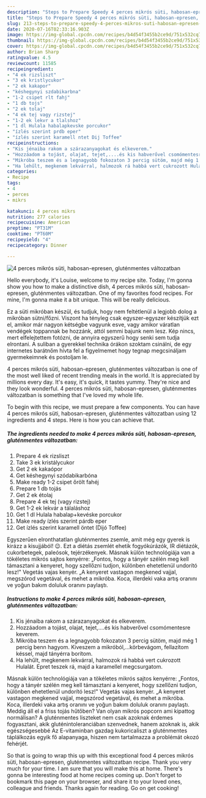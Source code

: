 ```yaml
---
description: "Steps to Prepare Speedy 4 perces mikrós süti, habosan-epresen, gluténmentes változatban"
title: "Steps to Prepare Speedy 4 perces mikrós süti, habosan-epresen, gluténmentes változatban"
slug: 213-steps-to-prepare-speedy-4-perces-mikros-suti-habosan-epresen-glutenmentes-valtozatban
date: 2020-07-16T02:33:16.903Z
image: https://img-global.cpcdn.com/recipes/b4d54f3455b2ce9d/751x532cq70/4-perces-mikros-suti-habosan-epresen-glutenmentes-valtozatban-recept-foto.jpg
thumbnail: https://img-global.cpcdn.com/recipes/b4d54f3455b2ce9d/751x532cq70/4-perces-mikros-suti-habosan-epresen-glutenmentes-valtozatban-recept-foto.jpg
cover: https://img-global.cpcdn.com/recipes/b4d54f3455b2ce9d/751x532cq70/4-perces-mikros-suti-habosan-epresen-glutenmentes-valtozatban-recept-foto.jpg
author: Brian Sharp
ratingvalue: 4.5
reviewcount: 11585
recipeingredient:
- "4 ek rizsliszt"
- "3 ek kristlycukor"
- "2 ek kakapor"
- "késhegynyi szdabikarbna"
- "1-2 csipet rlt fahj"
- "1 db tojs"
- "2 ek tolaj"
- "4 ek tej vagy rizstej"
- "1-2 ek lekvr a tlalshoz"
- "1 dl Hulala habalapkevske porcukor"
- "ízlés szerint prdb eper"
- "ízlés szerint karamell ntet Dij Toffee"
recipeinstructions:
- "Kis jénaiba rakom a szárazanyagokat és elkeverem."
- "Hozzáadom a tojást, olajat, tejet,....és kis habverővel csomómentesre keverem."
- "Mikróba teszem és a legnagyobb fokozaton 3 percig sütöm, majd még 1 percig benn hagyom. Kiveszem a mikróból,...körbevágom, fellazítom késsel, majd tányérra borítom."
- "Ha lehűlt, megkenem lekvárral, halmozok rá habbá vert cukrozott Hulalát. Epret teszek rá, majd a karamellel megcsurgatom."
categories:
- Recipe
tags:
- 4
- perces
- mikrs

katakunci: 4 perces mikrs 
nutrition: 277 calories
recipecuisine: American
preptime: "PT31M"
cooktime: "PT60M"
recipeyield: "4"
recipecategory: Dinner

---
```



![4 perces mikrós süti, habosan-epresen, gluténmentes változatban](https://img-global.cpcdn.com/recipes/b4d54f3455b2ce9d/751x532cq70/4-perces-mikros-suti-habosan-epresen-glutenmentes-valtozatban-recept-foto.jpg)

Hello everybody, it's Louise, welcome to my recipe site. Today, I'm gonna show you how to make a distinctive dish, 4 perces mikrós süti, habosan-epresen, gluténmentes változatban. One of my favorites food recipes. For mine, I'm gonna make it a bit unique. This will be really delicious.

Ez a süti mikróban készül, és tudjuk, hogy nem feltétlenül a legjobb dolog a mikróban sütni/főzni. Viszont ha tényleg csak egyszer-egyszer készítjük ezt el, amikor már nagyon kétségbe vagyunk esve, vagy amikor váratlan vendégek toppannak be hozzánk, attól semmi bajunk nem lesz. Kép nincs, mert elfelejtettem fotózni, de annyira egyszerű hogy senki sem tudja elrontani. A suliban a gyerekkel technika órákon szoktam csinálni, de egy internetes barátnőm hívta fel a figyelmemet hogy tegnap megcsináljam gyermekeimnek és postoljam le.

4 perces mikrós süti, habosan-epresen, gluténmentes változatban is one of the most well liked of recent trending meals in the world. It is appreciated by millions every day. It's easy, it's quick, it tastes yummy. They're nice and they look wonderful. 4 perces mikrós süti, habosan-epresen, gluténmentes változatban is something that I've loved my whole life.


To begin with this recipe, we must prepare a few components. You can have 4 perces mikrós süti, habosan-epresen, gluténmentes változatban using 12 ingredients and 4 steps. Here is how you can achieve that.

<!--inarticleads1-->

##### The ingredients needed to make 4 perces mikrós süti, habosan-epresen, gluténmentes változatban:

1. Prepare 4 ek rizsliszt
1. Take 3 ek kristálycukor
1. Get 2 ek kakaópor
1. Get késhegynyi szódabikarbóna
1. Make ready 1-2 csipet őrölt fahéj
1. Prepare 1 db tojás
1. Get 2 ek étolaj
1. Prepare 4 ek tej (vagy rizstej)
1. Get 1-2 ek lekvár a tálaláshoz
1. Get 1 dl Hulala habalap+kevéske porcukor
1. Make ready ízlés szerint párdb eper
1. Get ízlés szerint karamell öntet (Dijó Toffee)


Egyszerűen elronthatatlan gluténmentes zsemle, amit még egy gyerek is kirázz a kisujjából! 😉. Ezt a diétás zsemlét ehetik fogyókúrázók, IR diétázók, cukorbetegek, paleósok, tejérzékenyek. Másnak külön technológiája van a tökéletes mikrós sajtos kenyérre: „Fontos, hogy a tányér szélén meg kell támasztani a kenyeret, hogy szellőzni tudjon, különben ehetetlenül undorító lesz!&#34; Vegetás vajas kenyér. „A kenyeret vastagon megkened vajjal, megszórod vegetával, és mehet a mikróba. Koca, illerdeki vaka artış oranını ve yoğun bakım doluluk oranını paylaştı. 

<!--inarticleads2-->

##### Instructions to make 4 perces mikrós süti, habosan-epresen, gluténmentes változatban:

1. Kis jénaiba rakom a szárazanyagokat és elkeverem.
1. Hozzáadom a tojást, olajat, tejet,....és kis habverővel csomómentesre keverem.
1. Mikróba teszem és a legnagyobb fokozaton 3 percig sütöm, majd még 1 percig benn hagyom. Kiveszem a mikróból,...körbevágom, fellazítom késsel, majd tányérra borítom.
1. Ha lehűlt, megkenem lekvárral, halmozok rá habbá vert cukrozott Hulalát. Epret teszek rá, majd a karamellel megcsurgatom.


Másnak külön technológiája van a tökéletes mikrós sajtos kenyérre: „Fontos, hogy a tányér szélén meg kell támasztani a kenyeret, hogy szellőzni tudjon, különben ehetetlenül undorító lesz!&#34; Vegetás vajas kenyér. „A kenyeret vastagon megkened vajjal, megszórod vegetával, és mehet a mikróba. Koca, illerdeki vaka artış oranını ve yoğun bakım doluluk oranını paylaştı. Meddig áll el a friss tojás hűtőben? Van olyan mikrós popcorn ami kipattog normálisan? A gluténmentes liszteket nem csak azoknak érdemes fogyasztani, akik gluténintoleranciában szenvednek, hanem azoknak is, akik egészségesebbé Az E-vitaminban gazdag kukoricaliszt a gluténmentes táplálkozás egyik fő alapanyaga, hiszen nem tartalmazza a problémát okozó fehérjét. 

So that is going to wrap this up with this exceptional food 4 perces mikrós süti, habosan-epresen, gluténmentes változatban recipe. Thank you very much for your time. I am sure that you will make this at home. There's gonna be interesting food at home recipes coming up. Don't forget to bookmark this page on your browser, and share it to your loved ones, colleague and friends. Thanks again for reading. Go on get cooking!
